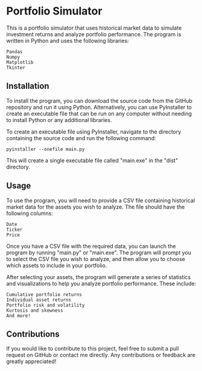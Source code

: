Portfolio Simulator
===================

This is a portfolio simulator that uses historical market data to simulate investment returns and analyze portfolio performance. The program is written in Python and uses the following libraries:

    Pandas
    Numpy
    Matplotlib
    Tkinter

Installation
------------

To install the program, you can download the source code from the GitHub repository and run it using Python. Alternatively, you can use PyInstaller to create an executable file that can be run on any computer without needing to install Python or any additional libraries.

To create an executable file using PyInstaller, navigate to the directory containing the source code and run the following command:

```
pyinstaller --onefile main.py
```

This will create a single executable file called "main.exe" in the "dist" directory.

Usage
-----

To use the program, you will need to provide a CSV file containing historical market data for the assets you wish to analyze. The file should have the following columns:

    Date
    Ticker
    Price

Once you have a CSV file with the required data, you can launch the program by running "main.py" or "main.exe". The program will prompt you to select the CSV file you wish to analyze, and then allow you to choose which assets to include in your portfolio.

After selecting your assets, the program will generate a series of statistics and visualizations to help you analyze portfolio performance. These include:

    Cumulative portfolio returns
    Individual asset returns
    Portfolio risk and volatility
    Kurtosis and skewness
    And more!

Contributions
-------------

If you would like to contribute to this project, feel free to submit a pull request on GitHub or contact me directly. Any contributions or feedback are greatly appreciated!

